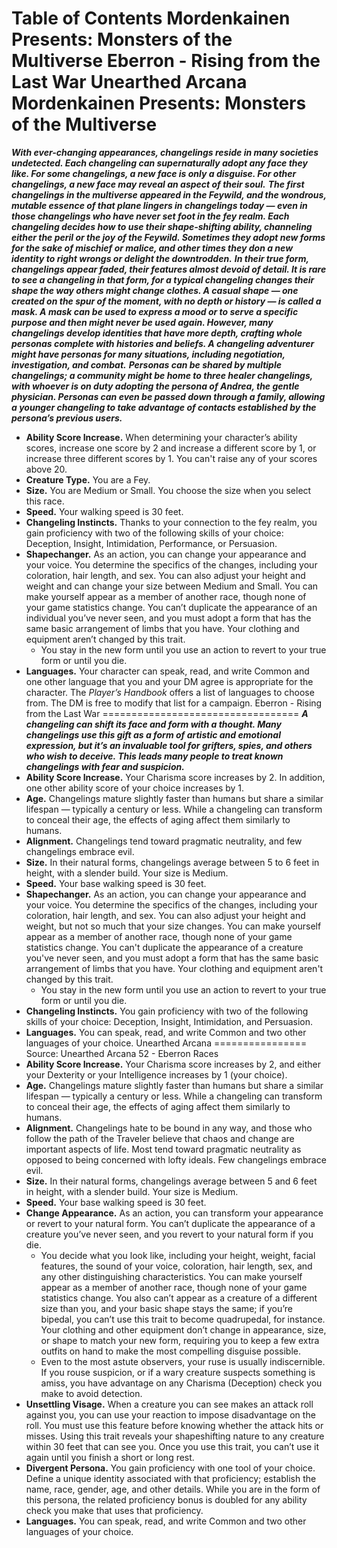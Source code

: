 Table of Contents
Mordenkainen Presents: Monsters of the Multiverse
Eberron - Rising from the Last War
Unearthed Arcana
Mordenkainen Presents: Monsters of the Multiverse
=================================================
***With ever-changing appearances, changelings reside in many societies undetected. Each changeling can supernaturally adopt any face they like. For some changelings, a new face is only a disguise. For other changelings, a new face may reveal an aspect of their soul.***
***The first changelings in the multiverse appeared in the Feywild, and the wondrous, mutable essence of that plane lingers in changelings today — even in those changelings who have never set foot in the fey realm. Each changeling decides how to use their shape-shifting ability, channeling either the peril or the joy of the Feywild. Sometimes they adopt new forms for the sake of mischief or malice, and other times they don a new identity to right wrongs or delight the downtrodden.***
***In their true form, changelings appear faded, their features almost devoid of detail. It is rare to see a changeling in that form, for a typical changeling changes their shape the way others might change clothes. A casual shape — one created on the spur of the moment, with no depth or history — is called a mask. A mask can be used to express a mood or to serve a specific purpose and then might never be used again. However, many changelings develop identities that have more depth, crafting whole personas complete with histories and beliefs. A changeling adventurer might have personas for many situations, including negotiation, investigation, and combat.***
***Personas can be shared by multiple changelings; a community might be home to three healer changelings, with whoever is on duty adopting the persona of Andrea, the gentle physician. Personas can even be passed down through a family, allowing a younger changeling to take advantage of contacts established by the persona’s previous users.***
* **Ability Score Increase.** When determining your character’s ability scores, increase one score by 2 and increase a different score by 1, or increase three different scores by 1. You can't raise any of your scores above 20.
* **Creature Type.** You are a Fey.
* **Size.** You are Medium or Small. You choose the size when you select this race.
* **Speed.** Your walking speed is 30 feet.
* **Changeling Instincts.** Thanks to your connection to the fey realm, you gain proficiency with two of the following skills of your choice: Deception, Insight, Intimidation, Performance, or Persuasion.
* **Shapechanger.** As an action, you can change your appearance and your voice. You determine the specifics of the changes, including your coloration, hair length, and sex. You can also adjust your height and weight and can change your size between Medium and Small. You can make yourself appear as a member of another race, though none of your game statistics change. You can’t duplicate the appearance of an individual you’ve never seen, and you must adopt a form that has the same basic arrangement of limbs that you have. Your clothing and equipment aren’t changed by this trait.
	+ You stay in the new form until you use an action to revert to your true form or until you die.
* **Languages.** Your character can speak, read, and write Common and one other language that you and your DM agree is appropriate for the character. The *Player’s Handbook* offers a list of languages to choose from. The DM is free to modify that list for a campaign.
Eberron - Rising from the Last War
==================================
***A changeling can shift its face and form with a thought. Many changelings use this gift as a form of artistic and emotional expression, but it’s an invaluable tool for grifters, spies, and others who wish to deceive. This leads many people to treat known changelings with fear and suspicion.***
* **Ability Score Increase.** Your Charisma score increases by 2. In addition, one other ability score of your choice increases by 1.
* **Age.** Changelings mature slightly faster than humans but share a similar lifespan — typically a century or less. While a changeling can transform to conceal their age, the effects of aging affect them similarly to humans.
* **Alignment.** Changelings tend toward pragmatic neutrality, and few changelings embrace evil.
* **Size.** In their natural forms, changelings average between 5 to 6 feet in height, with a slender build. Your size is Medium.
* **Speed.** Your base walking speed is 30 feet.
* **Shapechanger.** As an action, you can change your appearance and your voice. You determine the specifics of the changes, including your coloration, hair length, and sex. You can also adjust your height and weight, but not so much that your size changes. You can make yourself appear as a member of another race, though none of your game statistics change. You can't duplicate the appearance of a creature you've never seen, and you must adopt a form that has the same basic arrangement of limbs that you have. Your clothing and equipment aren't changed by this trait.
	+ You stay in the new form until you use an action to revert to your true form or until you die.
* **Changeling Instincts.** You gain proficiency with two of the following skills of your choice: Deception, Insight, Intimidation, and Persuasion.
* **Languages.** You can speak, read, and write Common and two other languages of your choice.
Unearthed Arcana
================
Source: Unearthed Arcana 52 - Eberron Races
* **Ability Score Increase.** Your Charisma score increases by 2, and either your Dexterity or your Intelligence increases by 1 (your choice).
* **Age.** Changelings mature slightly faster than humans but share a similar lifespan — typically a century or less. While a changeling can transform to conceal their age, the effects of aging affect them similarly to humans.
* **Alignment.** Changelings hate to be bound in any way, and those who follow the path of the Traveler believe that chaos and change are important aspects of life. Most tend toward pragmatic neutrality as opposed to being concerned with lofty ideals. Few changelings embrace evil.
* **Size.** In their natural forms, changelings average between 5 and 6 feet in height, with a slender build. Your size is Medium.
* **Speed.** Your base walking speed is 30 feet.
* **Change Appearance.** As an action, you can transform your appearance or revert to your natural form. You can’t duplicate the appearance of a creature you’ve never seen, and you revert to your natural form if you die.
	+ You decide what you look like, including your height, weight, facial features, the sound of your voice, coloration, hair length, sex, and any other distinguishing characteristics. You can make yourself appear as a member of another race, though none of your game statistics change. You also can’t appear as a creature of a different size than you, and your basic shape stays the same; if you’re bipedal, you can’t use this trait to become quadrupedal, for instance. Your clothing and other equipment don’t change in appearance, size, or shape to match your new form, requiring you to keep a few extra outfits on hand to make the most compelling disguise possible.
	+ Even to the most astute observers, your ruse is usually indiscernible. If you rouse suspicion, or if a wary creature suspects something is amiss, you have advantage on any Charisma (Deception) check you make to avoid detection.
* **Unsettling Visage.** When a creature you can see makes an attack roll against you, you can use your reaction to impose disadvantage on the roll. You must use this feature before knowing whether the attack hits or misses. Using this trait reveals your shapeshifting nature to any creature within 30 feet that can see you. Once you use this trait, you can’t use it again until you finish a short or long rest.
* **Divergent Persona.** You gain proficiency with one tool of your choice. Define a unique identity associated with that proficiency; establish the name, race, gender, age, and other details. While you are in the form of this persona, the related proficiency bonus is doubled for any ability check you make that uses that proficiency.
* **Languages.** You can speak, read, and write Common and two other languages of your choice.